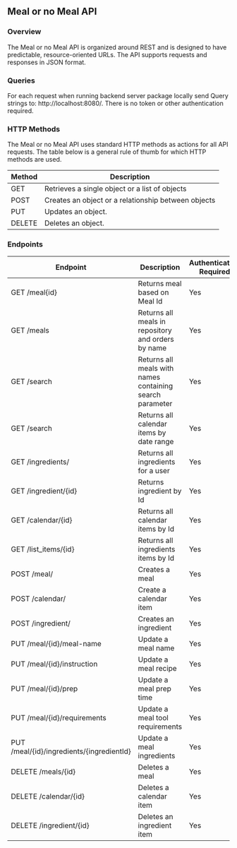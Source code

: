 ## Meal or no Meal API

### Overview
The Meal or no Meal API is organized around REST and is designed to have predictable, resource-oriented URLs. The API supports requests and responses in JSON format.

### Queries
For each request when running backend server package locally send Query strings to: http://localhost:8080/.  There is no token or other authentication required. 


### HTTP Methods 
The Meal or no Meal API uses standard HTTP methods as actions for all API requests. The table below is a general rule of thumb for which HTTP methods are used.

|Method |Description   |  
|-----|-----|
|GET   | Retrieves a single object or a list of objects   |
|POST   | 	Creates an object or a relationship between objects  |   
|PUT   | 	Updates an object.  |  
|DELETE   |  	Deletes an object. |  

### Endpoints
| Endpoint  |  Description  | Authentication Required | Path Variables  | Request Body | Request Parmas  | Request Header | Return type |
|---|---|---|---|---|---|---|---|
| GET /meal{id} | Returns meal based on Meal Id | Yes |  | Long id |  |  | Meal | 
| GET /meals  | Returns all meals in repository and orders by name | Yes |  |  | |  | Iterable\<Meal\> | 
| GET /search | Returns all meals with names containing search parameter | Yes |  |  | (name = "q")String filter |  |  | 
| GET /search | Returns all calendar items by date range | Yes |   |   | (params = "from", "to") searchByDate | | Iterable\<Calendar\> | 
| GET /ingredients/ | Returns all ingredients for a user | Yes |  |   |   |  | Iterable\<Ingredients\> | 
| GET /ingredient/{id} | Returns ingredient by Id | Yes |  |   |  |  | Ingredient | 
| GET /calendar/{id} | Returns all calendar items by Id | Yes |  |   |  |  | Calendar | 
| GET /list_items/{id} | Returns all ingredients items by Id | Yes |  |   |  |  |  | 
| POST /meal/ | Creates a meal  | Yes |  | Meal meal |  |  | ResponseEntity\<Meal\> | 
| POST /calendar/ | Create a calendar item | Yes |  | Calendar calendar |  |  | ResponseEntity\<Calendar\> | 
| POST /ingredient/ | Creates an ingredient  | Yes |  | Ingredient ingredient |  |  | ResponseEntity\<Ingredient\> | 
| PUT /meal/{id}/meal-name | Update a meal name | Yes | Long id | String name |  |  | Meal | 
| PUT /meal/{id}/instruction | Update a meal recipe | Yes | Long id | String recipe |  |  | Meal |
| PUT /meal/{id}/prep | Update a meal prep time | Yes | Long id | int prepTime |  |  | Meal |
| PUT /meal/{id}/requirements | Update a meal tool requirements | Yes | Long id | String requirements |  |  | Meal | 
| PUT /meal/{id}/ingredients/{ingredientId} | Update a meal ingredients | Yes | Long id, long ingredientId | Ingredient ingredient | | | Ingredient | 
| DELETE /meals/{id} | Deletes a meal  | Yes |  |  |  |  | void | 
| DELETE /calendar/{id} | Deletes a calendar item  | Yes |   |  |  |  |  void | 
| DELETE /ingredient/{id} | Deletes an ingredient item  | Yes | Long id, long ingredientId |   |  |   |  void | 
